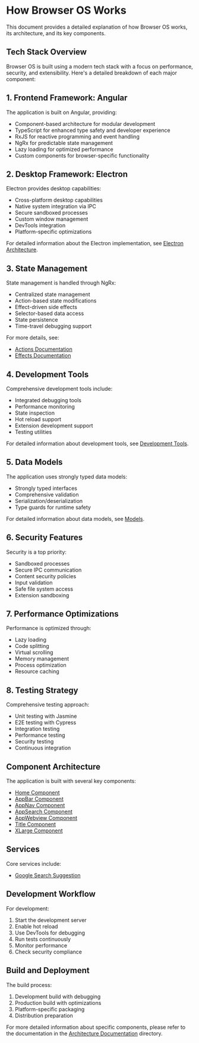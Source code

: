 # How Browser OS Works

This document provides a detailed explanation of how Browser OS works, its architecture, and its key components.

## Tech Stack Overview

Browser OS is built using a modern tech stack with a focus on performance, security, and extensibility. Here's a detailed breakdown of each major component:

## 1. Frontend Framework: Angular

The application is built on Angular, providing:
- Component-based architecture for modular development
- TypeScript for enhanced type safety and developer experience
- RxJS for reactive programming and event handling
- NgRx for predictable state management
- Lazy loading for optimized performance
- Custom components for browser-specific functionality

## 2. Desktop Framework: Electron

Electron provides desktop capabilities:
- Cross-platform desktop capabilities
- Native system integration via IPC
- Secure sandboxed processes
- Custom window management
- DevTools integration
- Platform-specific optimizations

For detailed information about the Electron implementation, see [Electron Architecture](../Architect/ElectronArchitecture.md).

## 3. State Management

State management is handled through NgRx:
- Centralized state management
- Action-based state modifications
- Effect-driven side effects
- Selector-based data access
- State persistence
- Time-travel debugging support

For more details, see:
- [Actions Documentation](../Architect/Actions.md)
- [Effects Documentation](../Architect/Effects.md)

## 4. Development Tools

Comprehensive development tools include:
- Integrated debugging tools
- Performance monitoring
- State inspection
- Hot reload support
- Extension development support
- Testing utilities

For detailed information about development tools, see [Development Tools](../Architect/DevelopmentTools.md).

## 5. Data Models

The application uses strongly typed data models:
- Strongly typed interfaces
- Comprehensive validation
- Serialization/deserialization
- Type guards for runtime safety

For detailed information about data models, see [Models](../Architect/Models.md).

## 6. Security Features

Security is a top priority:
- Sandboxed processes
- Secure IPC communication
- Content security policies
- Input validation
- Safe file system access
- Extension sandboxing

## 7. Performance Optimizations

Performance is optimized through:
- Lazy loading
- Code splitting
- Virtual scrolling
- Memory management
- Process optimization
- Resource caching

## 8. Testing Strategy

Comprehensive testing approach:
- Unit testing with Jasmine
- E2E testing with Cypress
- Integration testing
- Performance testing
- Security testing
- Continuous integration

## Component Architecture

The application is built with several key components:
- [Home Component](../Architect/Home.md)
- [AppBar Component](../Architect/AppBar.md)
- [AppNav Component](../Architect/AppNav.md)
- [AppSearch Component](../Architect/AppSearch.md)
- [AppWebview Component](../Architect/AppWebview.md)
- [Title Component](../Architect/Title.md)
- [XLarge Component](../Architect/XLarge.md)

## Services

Core services include:
- [Google Search Suggestion](../Architect/GoogleSearchSuggestion.md)

## Development Workflow

For development:
1. Start the development server
2. Enable hot reload
3. Use DevTools for debugging
4. Run tests continuously
5. Monitor performance
6. Check security compliance

## Build and Deployment

The build process:
1. Development build with debugging
2. Production build with optimizations
3. Platform-specific packaging
4. Distribution preparation

For more detailed information about specific components, please refer to the documentation in the [Architecture Documentation](../Architect/) directory. 